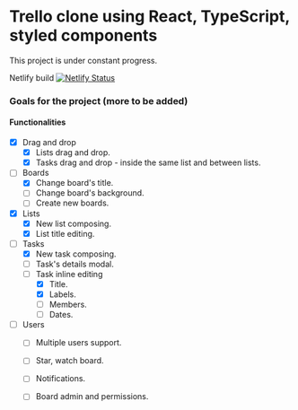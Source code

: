 # Trello clone using React, TypeScript, styled components

This project is under constant progress.

Netlify build
[![Netlify Status](https://api.netlify.com/api/v1/badges/113e834c-d280-479d-b311-6cf2fa928c3a/deploy-status)](https://app.netlify.com/sites/kanban-trello-clone/deploys)

### Goals for the project (more to be added)

#### Functionalities

- [X] Drag and drop
  - [X] Lists drag and drop.
  - [X] Tasks drag and drop - inside the same list and between lists.

- [ ] Boards
  - [X] Change board's title.
  - [ ] Change board's background.
  - [ ] Create new boards.

- [X] Lists
  - [X] New list composing.
  - [X] List title editing.

- [ ] Tasks
  - [X] New task composing.
  - [ ] Task's details modal.
  - [ ] Task inline editing
    - [X] Title.
    - [X] Labels.
    - [ ] Members.
    - [ ] Dates.

- [ ] Users
  - [ ] Multiple users support.
  - [ ] Star, watch board.
  - [ ] Notifications.
  - [ ] Board admin and permissions.

